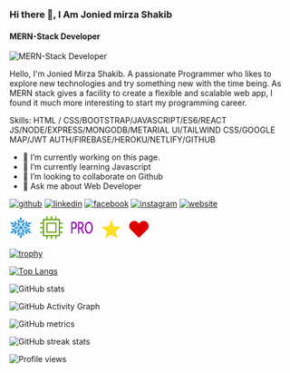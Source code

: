 ### Hi there 👋,  I Am Jonied mirza Shakib
#### MERN-Stack Developer
![MERN-Stack Developer](https://i.ibb.co/1TW0nS8/shakib1.jpg)

Hello, I'm Jonied Mirza Shakib. A passionate Programmer who likes to explore new technologies and try something new with the time being. As MERN stack gives a facility to create a flexible and scalable web app, I found it much more interesting to start my programming career.

Skills: HTML / CSS/BOOTSTRAP/JAVASCRIPT/ES6/REACT JS/NODE/EXPRESS/MONGODB/METARIAL UI/TAILWIND CSS/GOOGLE MAP/JWT AUTH/FIREBASE/HEROKU/NETLIFY/GITHUB

- 🔭 I’m currently working on this page. 
- 🌱 I’m currently learning Javascript 
- 👯 I’m looking to collaborate on Github 
- 💬 Ask me about Web Developer 


[<img src='https://cdn.jsdelivr.net/npm/simple-icons@3.0.1/icons/github.svg' alt='github' height='40'>](https://github.com/https://github.com/Jonied-mirza-shakib)  [<img src='https://cdn.jsdelivr.net/npm/simple-icons@3.0.1/icons/linkedin.svg' alt='linkedin' height='40'>](https://www.linkedin.com/in/https://www.linkedin.com/in/jonied-mirza-shakib//)  [<img src='https://cdn.jsdelivr.net/npm/simple-icons@3.0.1/icons/facebook.svg' alt='facebook' height='40'>](https://www.facebook.com/https://www.facebook.com/profile.php?id=100050105945881)  [<img src='https://cdn.jsdelivr.net/npm/simple-icons@3.0.1/icons/instagram.svg' alt='instagram' height='40'>](https://www.instagram.com/https://www.instagram.com/JoniedMirzaShakib5280//)  [<img src='https://cdn.jsdelivr.net/npm/simple-icons@3.0.1/icons/icloud.svg' alt='website' height='40'>](https://jonied-mirza-shakib.netlify.app/)  

<a href='https://archiveprogram.github.com/'><img src='https://raw.githubusercontent.com/acervenky/animated-github-badges/master/assets/acbadge.gif' width='40' height='40'></a> <a href='https://docs.github.com/en/developers'><img src='https://raw.githubusercontent.com/acervenky/animated-github-badges/master/assets/devbadge.gif' width='40' height='40'></a> <a href='https://github.com/pricing'><img src='https://raw.githubusercontent.com/acervenky/animated-github-badges/master/assets/pro.gif' width='40' height='40'></a> <a href='https://stars.github.com/'><img src='https://raw.githubusercontent.com/acervenky/animated-github-badges/master/assets/starbadge.gif' width='35' height='35'></a> <a href='https://docs.github.com/en/github/supporting-the-open-source-community-with-github-sponsors'><img src='https://raw.githubusercontent.com/acervenky/animated-github-badges/master/assets/sponsorbadge.gif' width='35' height='35'></a> 

[![trophy](https://github-profile-trophy.vercel.app/?username=https://github.com/Jonied-mirza-shakib)](https://github.com/ryo-ma/github-profile-trophy)

[![Top Langs](https://github-readme-stats.vercel.app/api/top-langs/?username=https://github.com/Jonied-mirza-shakib)](https://github.com/anuraghazra/github-readme-stats)

![GitHub stats](https://github-readme-stats.vercel.app/api?username=https://github.com/Jonied-mirza-shakib&show_icons=true)  

![GitHub Activity Graph](https://activity-graph.herokuapp.com/graph?username=https://github.com/Jonied-mirza-shakib)  

![GitHub metrics](https://metrics.lecoq.io/https://github.com/Jonied-mirza-shakib)  

![GitHub streak stats](https://github-readme-streak-stats.herokuapp.com/?user=https://github.com/Jonied-mirza-shakib)  

![Profile views](https://gpvc.arturio.dev/https://github.com/Jonied-mirza-shakib)  
